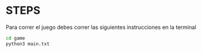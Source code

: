 # STEPS

Para correr el juego debes correr las siguientes instrucciones en la terminal

```sh
cd game
python3 main.txt
```